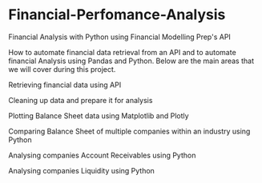 # Financial-Perfomance-Analysis
Financial Analysis with Python using  Financial Modelling Prep's API

How to automate financial data retrieval from an API and to automate financial Analysis using Pandas and Python. Below are the main areas that we will cover during this project.

Retrieving financial data using API

Cleaning up data and prepare it for analysis

Plotting Balance Sheet data using Matplotlib and Plotly

Comparing Balance Sheet of multiple companies within an industry using Python

Analysing companies Account Receivables using Python

Analysing companies Liquidity using Python


